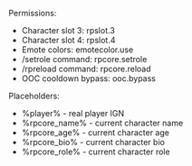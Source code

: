 Permissions:

- Character slot 3: rpslot.3
- Character slot 4: rpslot.4
- Emote colors: emotecolor.use
- /setrole command: rpcore.setrole
- /rpreload command: rpcore.reload
- OOC cooldown bypass: ooc.bypass

Placeholders:

- %player% - real player IGN
- %rpcore_name% - current character name
- %rpcore_age% - current character age
- %rpcore_bio% - current character bio
- %rpcore_role% - current character role